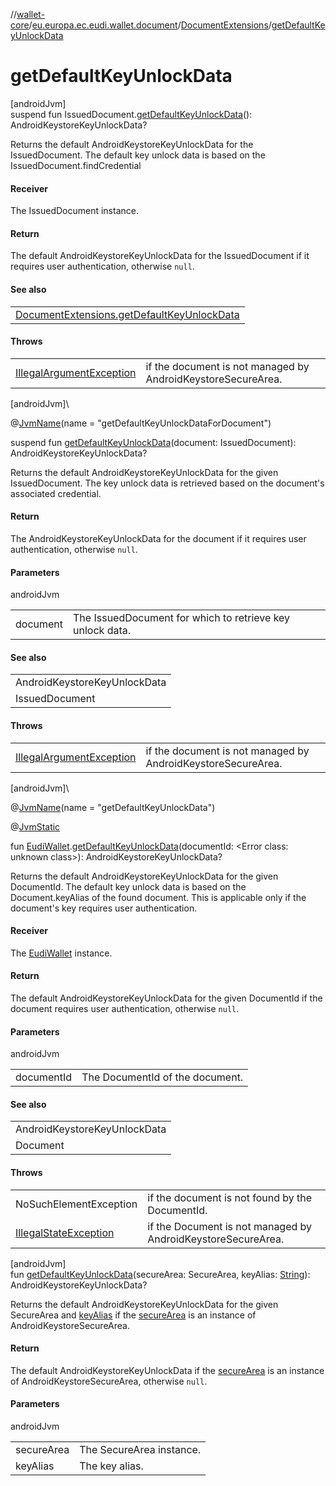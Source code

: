 //[wallet-core](../../../index.md)/[eu.europa.ec.eudi.wallet.document](../index.md)/[DocumentExtensions](index.md)/[getDefaultKeyUnlockData](get-default-key-unlock-data.md)

# getDefaultKeyUnlockData

[androidJvm]\
suspend fun IssuedDocument.[getDefaultKeyUnlockData](get-default-key-unlock-data.md)(): AndroidKeystoreKeyUnlockData?

Returns the default AndroidKeystoreKeyUnlockData for the IssuedDocument. The default key unlock data is based on the IssuedDocument.findCredential

#### Receiver

The IssuedDocument instance.

#### Return

The default AndroidKeystoreKeyUnlockData for the IssuedDocument if it requires user authentication, otherwise `null`.

#### See also

| |
|---|
| [DocumentExtensions.getDefaultKeyUnlockData](get-default-key-unlock-data.md) |

#### Throws

| | |
|---|---|
| [IllegalArgumentException](https://developer.android.com/reference/kotlin/java/lang/IllegalArgumentException.html) | if the document is not managed by AndroidKeystoreSecureArea. |

[androidJvm]\

@[JvmName](https://kotlinlang.org/api/latest/jvm/stdlib/kotlin-stdlib/kotlin.jvm/-jvm-name/index.html)(name = &quot;getDefaultKeyUnlockDataForDocument&quot;)

suspend fun [getDefaultKeyUnlockData](get-default-key-unlock-data.md)(document: IssuedDocument): AndroidKeystoreKeyUnlockData?

Returns the default AndroidKeystoreKeyUnlockData for the given IssuedDocument. The key unlock data is retrieved based on the document's associated credential.

#### Return

The AndroidKeystoreKeyUnlockData for the document if it requires user authentication, otherwise `null`.

#### Parameters

androidJvm

| | |
|---|---|
| document | The IssuedDocument for which to retrieve key unlock data. |

#### See also

| |
|---|
| AndroidKeystoreKeyUnlockData |
| IssuedDocument |

#### Throws

| | |
|---|---|
| [IllegalArgumentException](https://developer.android.com/reference/kotlin/java/lang/IllegalArgumentException.html) | if the document is not managed by AndroidKeystoreSecureArea. |

[androidJvm]\

@[JvmName](https://kotlinlang.org/api/latest/jvm/stdlib/kotlin-stdlib/kotlin.jvm/-jvm-name/index.html)(name = &quot;getDefaultKeyUnlockData&quot;)

@[JvmStatic](https://kotlinlang.org/api/latest/jvm/stdlib/kotlin-stdlib/kotlin.jvm/-jvm-static/index.html)

fun [EudiWallet](../../eu.europa.ec.eudi.wallet/-eudi-wallet/index.md).[getDefaultKeyUnlockData](get-default-key-unlock-data.md)(documentId: &lt;Error class: unknown class&gt;): AndroidKeystoreKeyUnlockData?

Returns the default AndroidKeystoreKeyUnlockData for the given DocumentId. The default key unlock data is based on the Document.keyAlias of the found document. This is applicable only if the document's key requires user authentication.

#### Receiver

The [EudiWallet](../../eu.europa.ec.eudi.wallet/-eudi-wallet/index.md) instance.

#### Return

The default AndroidKeystoreKeyUnlockData for the given DocumentId if the document requires user authentication, otherwise `null`.

#### Parameters

androidJvm

| | |
|---|---|
| documentId | The DocumentId of the document. |

#### See also

| |
|---|
| AndroidKeystoreKeyUnlockData |
| Document |

#### Throws

| | |
|---|---|
| NoSuchElementException | if the document is not found by the DocumentId. |
| [IllegalStateException](https://developer.android.com/reference/kotlin/java/lang/IllegalStateException.html) | if the Document is not managed by AndroidKeystoreSecureArea. |

[androidJvm]\
fun [getDefaultKeyUnlockData](get-default-key-unlock-data.md)(secureArea: SecureArea, keyAlias: [String](https://kotlinlang.org/api/latest/jvm/stdlib/kotlin-stdlib/kotlin/-string/index.html)): AndroidKeystoreKeyUnlockData?

Returns the default AndroidKeystoreKeyUnlockData for the given SecureArea and [keyAlias](get-default-key-unlock-data.md) if the [secureArea](get-default-key-unlock-data.md) is an instance of AndroidKeystoreSecureArea.

#### Return

The default AndroidKeystoreKeyUnlockData if the [secureArea](get-default-key-unlock-data.md) is an instance of AndroidKeystoreSecureArea, otherwise `null`.

#### Parameters

androidJvm

| | |
|---|---|
| secureArea | The SecureArea instance. |
| keyAlias | The key alias. |
